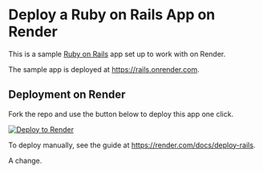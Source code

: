 # Deploy a Ruby on Rails App on Render

This is a sample [Ruby on Rails](https://rubyonrails.org/) app set up to work with on Render.

The sample app is deployed at https://rails.onrender.com.

## Deployment on Render

Fork the repo and use the button below to deploy this app one click.

[![Deploy to Render](https://render.com/images/deploy-to-render-button.svg)](https://render.com/deploy)

To deploy manually, see the guide at https://render.com/docs/deploy-rails.

A change.